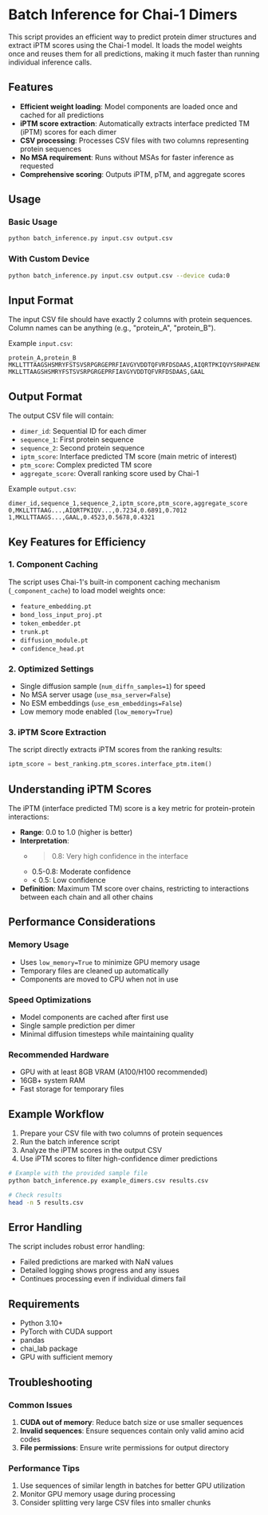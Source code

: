 # Batch Inference for Chai-1 Dimers

This script provides an efficient way to predict protein dimer structures and extract iPTM scores using the Chai-1 model. It loads the model weights once and reuses them for all predictions, making it much faster than running individual inference calls.

## Features

- **Efficient weight loading**: Model components are loaded once and cached for all predictions
- **iPTM score extraction**: Automatically extracts interface predicted TM (iPTM) scores for each dimer
- **CSV processing**: Processes CSV files with two columns representing protein sequences
- **No MSA requirement**: Runs without MSAs for faster inference as requested
- **Comprehensive scoring**: Outputs iPTM, pTM, and aggregate scores

## Usage

### Basic Usage

```bash
python batch_inference.py input.csv output.csv
```

### With Custom Device

```bash
python batch_inference.py input.csv output.csv --device cuda:0
```

## Input Format

The input CSV file should have exactly 2 columns with protein sequences. Column names can be anything (e.g., "protein_A", "protein_B").

Example `input.csv`:
```csv
protein_A,protein_B
MKLLTTTAAGSHSMRYFSTSVSRPGRGEPRFIAVGYVDDTQFVRFDSDAAS,AIQRTPKIQVYSRHPAENGKSNFLNCYVSGFHPSDIEVDLLKN
MKLLTTAAGSHSMRYFSTSVSRPGRGEPRFIAVGYVDDTQFVRFDSDAAS,GAAL
```

## Output Format

The output CSV file will contain:
- `dimer_id`: Sequential ID for each dimer
- `sequence_1`: First protein sequence
- `sequence_2`: Second protein sequence  
- `iptm_score`: Interface predicted TM score (main metric of interest)
- `ptm_score`: Complex predicted TM score
- `aggregate_score`: Overall ranking score used by Chai-1

Example `output.csv`:
```csv
dimer_id,sequence_1,sequence_2,iptm_score,ptm_score,aggregate_score
0,MKLLTTTAAG...,AIQRTPKIQV...,0.7234,0.6891,0.7012
1,MKLLTTAAGS...,GAAL,0.4523,0.5678,0.4321
```

## Key Features for Efficiency

### 1. Component Caching
The script uses Chai-1's built-in component caching mechanism (`_component_cache`) to load model weights once:
- `feature_embedding.pt`
- `bond_loss_input_proj.pt`
- `token_embedder.pt`
- `trunk.pt`
- `diffusion_module.pt`
- `confidence_head.pt`

### 2. Optimized Settings
- Single diffusion sample (`num_diffn_samples=1`) for speed
- No MSA server usage (`use_msa_server=False`)
- No ESM embeddings (`use_esm_embeddings=False`)
- Low memory mode enabled (`low_memory=True`)

### 3. iPTM Score Extraction
The script directly extracts iPTM scores from the ranking results:
```python
iptm_score = best_ranking.ptm_scores.interface_ptm.item()
```

## Understanding iPTM Scores

The iPTM (interface predicted TM) score is a key metric for protein-protein interactions:
- **Range**: 0.0 to 1.0 (higher is better)
- **Interpretation**: 
  - > 0.8: Very high confidence in the interface
  - 0.5-0.8: Moderate confidence
  - < 0.5: Low confidence
- **Definition**: Maximum TM score over chains, restricting to interactions between each chain and all other chains

## Performance Considerations

### Memory Usage
- Uses `low_memory=True` to minimize GPU memory usage
- Temporary files are cleaned up automatically
- Components are moved to CPU when not in use

### Speed Optimizations
- Model components are cached after first use
- Single sample prediction per dimer
- Minimal diffusion timesteps while maintaining quality

### Recommended Hardware
- GPU with at least 8GB VRAM (A100/H100 recommended)
- 16GB+ system RAM
- Fast storage for temporary files

## Example Workflow

1. Prepare your CSV file with two columns of protein sequences
2. Run the batch inference script
3. Analyze the iPTM scores in the output CSV
4. Use iPTM scores to filter high-confidence dimer predictions

```bash
# Example with the provided sample file
python batch_inference.py example_dimers.csv results.csv

# Check results
head -n 5 results.csv
```

## Error Handling

The script includes robust error handling:
- Failed predictions are marked with NaN values
- Detailed logging shows progress and any issues
- Continues processing even if individual dimers fail

## Requirements

- Python 3.10+
- PyTorch with CUDA support
- pandas
- chai_lab package
- GPU with sufficient memory

## Troubleshooting

### Common Issues
1. **CUDA out of memory**: Reduce batch size or use smaller sequences
2. **Invalid sequences**: Ensure sequences contain only valid amino acid codes
3. **File permissions**: Ensure write permissions for output directory

### Performance Tips
1. Use sequences of similar length in batches for better GPU utilization
2. Monitor GPU memory usage during processing
3. Consider splitting very large CSV files into smaller chunks 
